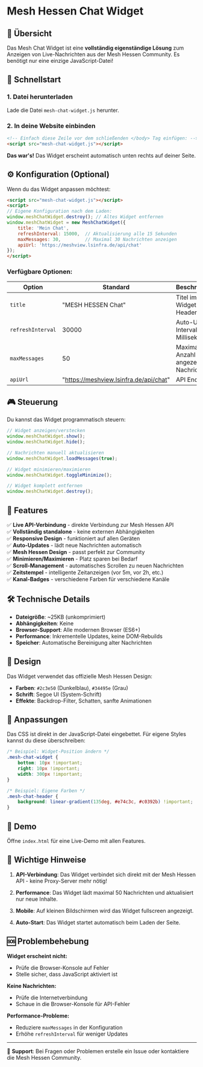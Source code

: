 # Mesh Hessen Chat Widget

## 🎯 Übersicht

Das Mesh Chat Widget ist eine **vollständig eigenständige Lösung** zum Anzeigen von Live-Nachrichten aus der Mesh Hessen Community. Es benötigt nur eine einzige JavaScript-Datei!

## 🚀 Schnellstart

### 1. Datei herunterladen
Lade die Datei `mesh-chat-widget.js` herunter.

### 2. In deine Website einbinden
```html
<!-- Einfach diese Zeile vor dem schließenden </body> Tag einfügen: -->
<script src="mesh-chat-widget.js"></script>
```

**Das war's!** Das Widget erscheint automatisch unten rechts auf deiner Seite.

## ⚙️ Konfiguration (Optional)

Wenn du das Widget anpassen möchtest:

```html
<script src="mesh-chat-widget.js"></script>
<script>
// Eigene Konfiguration nach dem Laden:
window.meshChatWidget.destroy(); // Altes Widget entfernen
window.meshChatWidget = new MeshChatWidget({
    title: 'Mein Chat',
    refreshInterval: 15000,  // Aktualisierung alle 15 Sekunden
    maxMessages: 30,         // Maximal 30 Nachrichten anzeigen
    apiUrl: 'https://meshview.lsinfra.de/api/chat'
});
</script>
```

### Verfügbare Optionen:

| Option | Standard | Beschreibung |
|--------|----------|--------------|
| `title` | "MESH HESSEN Chat" | Titel im Widget-Header |
| `refreshInterval` | 30000 | Auto-Update Intervall in Millisekunden |
| `maxMessages` | 50 | Maximale Anzahl angezeigter Nachrichten |
| `apiUrl` | "https://meshview.lsinfra.de/api/chat" | API Endpunkt |

## 🎮 Steuerung

Du kannst das Widget programmatisch steuern:

```javascript
// Widget anzeigen/verstecken
window.meshChatWidget.show();
window.meshChatWidget.hide();

// Nachrichten manuell aktualisieren
window.meshChatWidget.loadMessages(true);

// Widget minimieren/maximieren
window.meshChatWidget.toggleMinimize();

// Widget komplett entfernen
window.meshChatWidget.destroy();
```

## 📱 Features

✅ **Live API-Verbindung** - direkte Verbindung zur Mesh Hessen API  
✅ **Vollständig standalone** - keine externen Abhängigkeiten  
✅ **Responsive Design** - funktioniert auf allen Geräten  
✅ **Auto-Updates** - lädt neue Nachrichten automatisch  
✅ **Mesh Hessen Design** - passt perfekt zur Community  
✅ **Minimieren/Maximieren** - Platz sparen bei Bedarf  
✅ **Scroll-Management** - automatisches Scrollen zu neuen Nachrichten  
✅ **Zeitstempel** - intelligente Zeitanzeigen (vor 5m, vor 2h, etc.)  
✅ **Kanal-Badges** - verschiedene Farben für verschiedene Kanäle  

## 🛠 Technische Details

- **Dateigröße**: ~25KB (unkomprimiert)
- **Abhängigkeiten**: Keine
- **Browser-Support**: Alle modernen Browser (ES6+)
- **Performance**: Inkrementelle Updates, keine DOM-Rebuilds
- **Speicher**: Automatische Bereinigung alter Nachrichten

## 🎨 Design

Das Widget verwendet das offizielle Mesh Hessen Design:
- **Farben**: `#2c3e50` (Dunkelblau), `#34495e` (Grau)
- **Schrift**: Segoe UI (System-Schrift)
- **Effekte**: Backdrop-Filter, Schatten, sanfte Animationen

## 🔧 Anpassungen

Das CSS ist direkt in der JavaScript-Datei eingebettet. Für eigene Styles kannst du diese überschreiben:

```css
/* Beispiel: Widget-Position ändern */
.mesh-chat-widget {
    bottom: 10px !important;
    right: 10px !important;
    width: 300px !important;
}

/* Beispiel: Eigene Farben */
.mesh-chat-header {
    background: linear-gradient(135deg, #e74c3c, #c0392b) !important;
}
```

## 📝 Demo

Öffne `index.html` für eine Live-Demo mit allen Features.

## 🚨 Wichtige Hinweise

1. **API-Verbindung**: Das Widget verbindet sich direkt mit der Mesh Hessen API - keine Proxy-Server mehr nötig!

2. **Performance**: Das Widget lädt maximal 50 Nachrichten und aktualisiert nur neue Inhalte.

3. **Mobile**: Auf kleinen Bildschirmen wird das Widget fullscreen angezeigt.

4. **Auto-Start**: Das Widget startet automatisch beim Laden der Seite.

## 🆘 Problembehebung

**Widget erscheint nicht:**
- Prüfe die Browser-Konsole auf Fehler
- Stelle sicher, dass JavaScript aktiviert ist

**Keine Nachrichten:**
- Prüfe die Internetverbindung
- Schaue in die Browser-Konsole für API-Fehler

**Performance-Probleme:**
- Reduziere `maxMessages` in der Konfiguration
- Erhöhe `refreshInterval` für weniger Updates

---

💬 **Support**: Bei Fragen oder Problemen erstelle ein Issue oder kontaktiere die Mesh Hessen Community.
